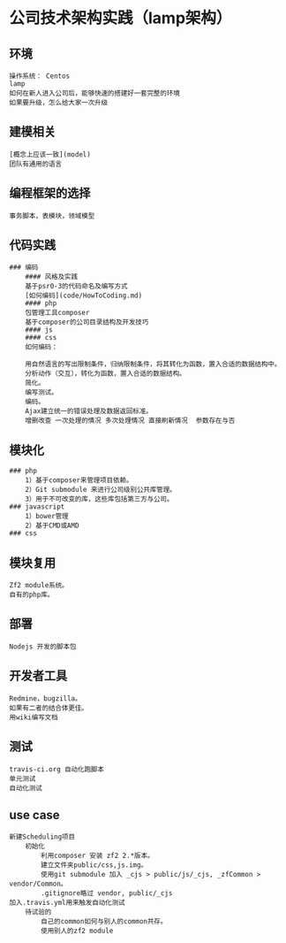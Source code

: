 # 公司技术架构实践（lamp架构）

## 环境
    操作系统： Centos
    lamp
    如何在新人进入公司后，能够快速的搭建好一套完整的环境
    如果要升级，怎么给大家一次升级

## 建模相关
    [概念上应该一致](model)
    团队有通用的语言

## 编程框架的选择
    事务脚本，表模块，领域模型

## 代码实践
    ### 编码
        #### 风格及实践
        基于psr0-3的代码命名及编写方式
        [如何编码](code/HowToCoding.md)
        #### php
        包管理工具composer 
        基于composer的公司目录结构及开发技巧
        #### js
        #### css
	    如何编码：
        
        用自然语言的写出限制条件，归纳限制条件，将其转化为函数，置入合适的数据结构中。
        分析动作（交互），转化为函数，置入合适的数据结构。
		简化。
		编写测试。
		编码。
		Ajax建立统一的错误处理及数据返回标准。
		增删改查 一次处理的情况 多次处理情况 直接刷新情况  参数存在与否

## 模块化
    ### php
    	1）基于composer来管理项目依赖。
		2）Git submodule 来进行公司级别公共库管理。 
        3）用于不可改变的库，这些库包括第三方与公司。
	### javascript
    	1）bower管理
        2）基于CMD或AMD
    ### css
        
## 模块复用
	Zf2 module系统。
	自有的php库。
## 部署
	Nodejs 开发的脚本包
## 开发者工具
	Redmine，bugzilla。
	如果有二者的结合体更佳。
	用wiki编写文档
## 测试
	travis-ci.org 自动化跑脚本
    单元测试
    自动化测试
## use case
    新建Scheduling项目
        初始化
            利用composer 安装 zf2 2.*版本。
            建立文件夹public/css,js.img。
            使用git submodule 加入 _cjs > public/js/_cjs, _zfCommon > vendor/Common。
            .gitignore略过 vendor, public/_cjs
    加入.travis.yml用来触发自动化测试
        待试验的
            自己的common如何与别人的common共存。
            使用别人的zf2 module
